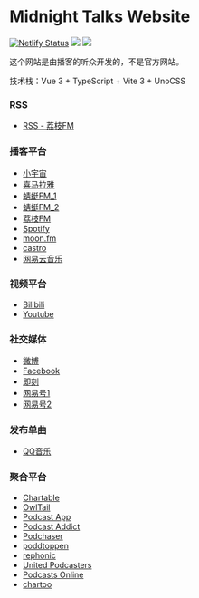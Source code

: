 # Midnight Talks Website
[![Netlify Status](https://api.netlify.com/api/v1/badges/7cf5df66-2611-46c6-b20e-f49e012cabb7/deploy-status)](https://app.netlify.com/sites/midnightalks/deploys)
![](https://img.shields.io/badge/vue-3.2-brightgreen)
[![](https://img.shields.io/badge/chat-on%20discord-7289da.svg?sanitize=true)](https://chat.imzbb.cc)

这个网站是由播客的听众开发的，不是官方网站。

技术栈：Vue 3 + TypeScript + Vite 3 + UnoCSS

### RSS

- [RSS - 荔枝FM](http://rss.lizhi.fm/rss/14275.xml)

### 播客平台

- [小宇宙](https://www.xiaoyuzhoufm.com/podcast/5e3bdf08418a84a046fb556c)
- [喜马拉雅](https://www.ximalaya.com/album/8583636)
- [蜻蜓FM_1](https://www.qtfm.cn/channels/310629/)
- [蜻蜓FM_2](https://www.qingting.fm/channels/310629)
- [荔枝FM](https://m.lizhi.fm/vod/user/198)
- [Spotify](https://open.spotify.com/show/0rS6RZaVaAznugvM8CPasy)
- [moon.fm](https://moon.fm/podcasts/17933/%F0%9F%8E%99%E5%A4%A7%E5%86%85%E5%AF%86%E8%B0%88)
- [castro](https://castro.fm/podcast/b8f0c883-2d7d-4ab2-a85a-1cb602c83d25)
- [网易云音乐](https://music.163.com/#/djradio?id=271002)

### 视频平台

- [Bilibili](https://space.bilibili.com/362079453)
- [Youtube](https://www.youtube.com/channel/UC9PRuJtBGuxs7vu8CjNOsKg)

### 社交媒体

- [微博](https://weibo.com/midnighttalks)
- [Facebook](https://www.facebook.com/midnighttalks/)
- [即刻](https://m.jellow.club/users/04308F47-0C69-4E60-B4F5-02D42AF1249E)
- [网易号1](https://c.m.163.com/news/sub/T1559115072365.html)
- [网易号2](https://3g.163.com/news/sub/T1559115072365.html)

### 发布单曲

- [QQ音乐](https://y.qq.com/n/ryqq/singer/003f8PLE1L03k0)

### 聚合平台

- [Chartable](https://chartable.com/podcasts/da-nei-mi-tan/episodes)
- [OwlTail](https://www.owltail.com/podcast/44320-Da-Nei-Mi-Tan)
- [Podcast App](https://podcast.app/-p576114/)
- [Podcast Addict](https://podcastaddict.com/podcast/2410672)
- [Podchaser](https://www.podchaser.com/podcasts/-550931)
- [poddtoppen](https://poddtoppen.se/podcast/657765158/%E5%A4%A7%E5%86%85%E5%AF%86%E8%B0%88)
- [rephonic](https://rephonic.com/podcasts/da-nei-mi-tan)
- [United Podcasters](https://up.audio/podcasts/itunes657765158)
- [Podcasts Online](https://www.podcasts-online.org/da-nei-mi-tan-657765158)
- [chartoo](https://www.chartoo.de/itunes/podcast/657765158-%E5%A4%A7%E5%86%85%E5%AF%86%E8%B0%88)
